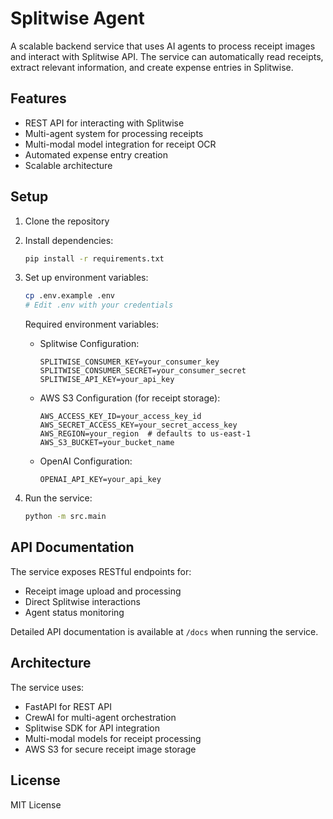 # Splitwise Agent

A scalable backend service that uses AI agents to process receipt images and interact with Splitwise API. The service can automatically read receipts, extract relevant information, and create expense entries in Splitwise.

## Features

- REST API for interacting with Splitwise
- Multi-agent system for processing receipts
- Multi-modal model integration for receipt OCR
- Automated expense entry creation
- Scalable architecture

## Setup

1. Clone the repository
2. Install dependencies:
   ```bash
   pip install -r requirements.txt
   ```
3. Set up environment variables:
   ```bash
   cp .env.example .env
   # Edit .env with your credentials
   ```

   Required environment variables:
   - Splitwise Configuration:
     ```
     SPLITWISE_CONSUMER_KEY=your_consumer_key
     SPLITWISE_CONSUMER_SECRET=your_consumer_secret
     SPLITWISE_API_KEY=your_api_key
     ```
   - AWS S3 Configuration (for receipt storage):
     ```
     AWS_ACCESS_KEY_ID=your_access_key_id
     AWS_SECRET_ACCESS_KEY=your_secret_access_key
     AWS_REGION=your_region  # defaults to us-east-1
     AWS_S3_BUCKET=your_bucket_name
     ```
   - OpenAI Configuration:
     ```
     OPENAI_API_KEY=your_api_key
     ```
4. Run the service:
   ```bash
   python -m src.main
   ```

## API Documentation

The service exposes RESTful endpoints for:
- Receipt image upload and processing
- Direct Splitwise interactions
- Agent status monitoring

Detailed API documentation is available at `/docs` when running the service.

## Architecture

The service uses:
- FastAPI for REST API
- CrewAI for multi-agent orchestration
- Splitwise SDK for API integration
- Multi-modal models for receipt processing
- AWS S3 for secure receipt image storage

## License

MIT License
